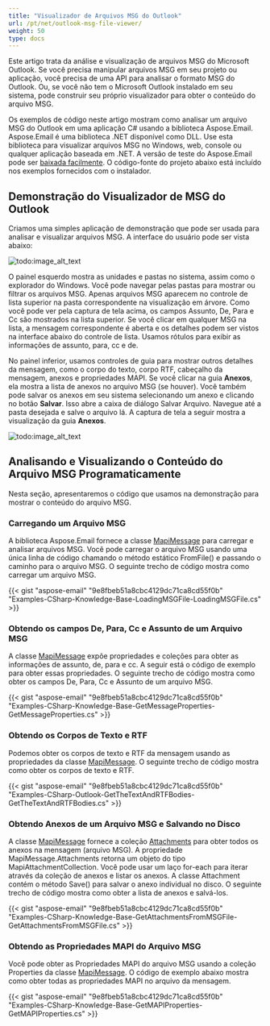 ```yaml
---
title: "Visualizador de Arquivos MSG do Outlook"
url: /pt/net/outlook-msg-file-viewer/
weight: 50
type: docs
---
```



Este artigo trata da análise e visualização de arquivos MSG do Microsoft Outlook. Se você precisa manipular arquivos MSG em seu projeto ou aplicação, você precisa de uma API para analisar o formato MSG do Outlook. Ou, se você não tem o Microsoft Outlook instalado em seu sistema, pode construir seu próprio visualizador para obter o conteúdo do arquivo MSG.

Os exemplos de código neste artigo mostram como analisar um arquivo MSG do Outlook em uma aplicação C# usando a biblioteca Aspose.Email. Aspose.Email é uma biblioteca .NET disponível como DLL. Use esta biblioteca para visualizar arquivos MSG no Windows, web, console ou qualquer aplicação baseada em .NET. A versão de teste do Aspose.Email pode ser [baixada facilmente](http://www.aspose.com/downloads/email/net). O código-fonte do projeto abaixo está incluído nos exemplos fornecidos com o instalador.
## **Demonstração do Visualizador de MSG do Outlook**
Criamos uma simples aplicação de demonstração que pode ser usada para analisar e visualizar arquivos MSG. A interface do usuário pode ser vista abaixo: 

![todo:image_alt_text](outlook-msg-file-viewer_1.png)



O painel esquerdo mostra as unidades e pastas no sistema, assim como o explorador do Windows. Você pode navegar pelas pastas para mostrar ou filtrar os arquivos MSG. Apenas arquivos MSG aparecem no controle de lista superior na pasta correspondente na visualização em árvore. Como você pode ver pela captura de tela acima, os campos Assunto, De, Para e Cc são mostrados na lista superior. Se você clicar em qualquer MSG na lista, a mensagem correspondente é aberta e os detalhes podem ser vistos na interface abaixo do controle de lista. Usamos rótulos para exibir as informações de assunto, para, cc e de.

No painel inferior, usamos controles de guia para mostrar outros detalhes da mensagem, como o corpo do texto, corpo RTF, cabeçalho da mensagem, anexos e propriedades MAPI. Se você clicar na guia **Anexos**, ela mostra a lista de anexos no arquivo MSG (se houver). Você também pode salvar os anexos em seu sistema selecionando um anexo e clicando no botão **Salvar**. Isso abre a caixa de diálogo Salvar Arquivo. Navegue até a pasta desejada e salve o arquivo lá. A captura de tela a seguir mostra a visualização da guia **Anexos**. 

![todo:image_alt_text](outlook-msg-file-viewer_2.png)
## **Analisando e Visualizando o Conteúdo do Arquivo MSG Programaticamente**
Nesta seção, apresentaremos o código que usamos na demonstração para mostrar o conteúdo do arquivo MSG.
### **Carregando um Arquivo MSG**
A biblioteca Aspose.Email fornece a classe [MapiMessage](https://apireference.aspose.com/email/net/aspose.email.mapi/mapimessage) para carregar e analisar arquivos MSG. Você pode carregar o arquivo MSG usando uma única linha de código chamando o método estático FromFile() e passando o caminho para o arquivo MSG. O seguinte trecho de código mostra como carregar um arquivo MSG.



{{< gist "aspose-email" "9e8fbeb51a8cbc4129dc71ca8cd55f0b" "Examples-CSharp-Knowledge-Base-LoadingMSGFile-LoadingMSGFile.cs" >}}
### **Obtendo os campos De, Para, Cc e Assunto de um Arquivo MSG**
A classe [MapiMessage](https://apireference.aspose.com/email/net/aspose.email.mapi/mapimessage) expõe propriedades e coleções para obter as informações de assunto, de, para e cc. A seguir está o código de exemplo para obter essas propriedades. O seguinte trecho de código mostra como obter os campos De, Para, Cc e Assunto de um arquivo MSG.



{{< gist "aspose-email" "9e8fbeb51a8cbc4129dc71ca8cd55f0b" "Examples-CSharp-Knowledge-Base-GetMessageProperties-GetMessageProperties.cs" >}}
### **Obtendo os Corpos de Texto e RTF**
Podemos obter os corpos de texto e RTF da mensagem usando as propriedades da classe [MapiMessage](https://apireference.aspose.com/email/net/aspose.email.mapi/mapimessage). O seguinte trecho de código mostra como obter os corpos de texto e RTF.



{{< gist "aspose-email" "9e8fbeb51a8cbc4129dc71ca8cd55f0b" "Examples-CSharp-Outlook-GetTheTextAndRTFBodies-GetTheTextAndRTFBodies.cs" >}}
### **Obtendo Anexos de um Arquivo MSG e Salvando no Disco**
A classe [MapiMessage](https://apireference.aspose.com/email/net/aspose.email.mapi/mapimessage) fornece a coleção [Attachments](https://apireference.aspose.com/email/net/aspose.email.mapi/mapimessageitembase/properties/attachments) para obter todos os anexos na mensagem (arquivo MSG). A propriedade MapiMessage.Attachments retorna um objeto do tipo MapiAttachmentCollection. Você pode usar um laço for-each para iterar através da coleção de anexos e listar os anexos. A classe Attachment contém o método Save() para salvar o anexo individual no disco. O seguinte trecho de código mostra como obter a lista de anexos e salvá-los.



{{< gist "aspose-email" "9e8fbeb51a8cbc4129dc71ca8cd55f0b" "Examples-CSharp-Knowledge-Base-GetAttachmentsFromMSGFile-GetAttachmentsFromMSGFile.cs" >}}
### **Obtendo as Propriedades MAPI do Arquivo MSG**
Você pode obter as Propriedades MAPI do arquivo MSG usando a coleção Properties da classe [MapiMessage](https://apireference.aspose.com/email/net/aspose.email.mapi/mapimessage). O código de exemplo abaixo mostra como obter todas as propriedades MAPI no arquivo da mensagem.



{{< gist "aspose-email" "9e8fbeb51a8cbc4129dc71ca8cd55f0b" "Examples-CSharp-Knowledge-Base-GetMAPIProperties-GetMAPIProperties.cs" >}}